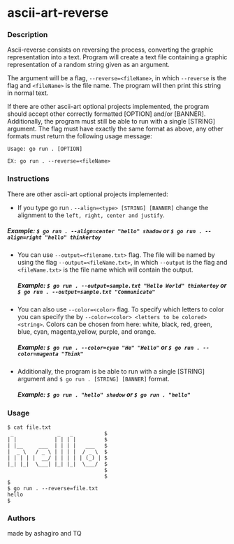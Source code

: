 # ascii-art-reverse

### Description
Ascii-reverse consists on reversing the process, converting the graphic representation into a text. Program will create a text file containing a graphic representation of a random string given as an argument.

The argument will be a flag, `--reverse=<fileName>`, in which `--reverse` is the flag and `<fileName>` is the file name. The program will then print this string in normal text.

    
If there are other ascii-art optional projects implemented, the program should accept other correctly formatted [OPTION] and/or [BANNER].
Additionally, the program must still be able to run with a single [STRING] argument.
The flag must have exactly the same format as above, any other formats must return the following usage message:
```console
Usage: go run . [OPTION]

EX: go run . --reverse=<fileName>
```

### Instructions

There are other ascii-art optional projects implemented: 
- If you type go run . `--align=<type> [STRING] [BANNER]` change the alignment to the `left, right, center and justify`. 
##### Example: `$ go run . --align=center "hello" shadow` or `$ go run . --align=right "hello" thinkertoy`
- You can use `--output=<filename.txt>` flag. The file will be named by using the flag `--output=<fileName.txt>`, in which `--output` is the flag and `<fileName.txt>` is the file name which will contain the output. 
  ##### Example: `$ go run . --output=sample.txt "Hello World" thinkertoy` or `$ go run . --output=sample.txt "Communicate"`
- You can also use `--color=<color>` flag. To specify which letters to color you can specify the by `--color=<color> <letters to be colored> <string>`. Colors can be chosen from here: white, black, red, green, blue, cyan, magenta,yellow, purple, and orange.
  ##### Example: `$ go run . --color=cyan "He" "Hello"` or `$ go run . --color=magenta "Think"`
- Additionally, the program is be able to run with a single [STRING] argument and `$ go run . [STRING] [BANNER]` format.
  ##### Example: `$ go run . "hello" shadow` or `$ go run . "hello"`

### Usage
```console
$ cat file.txt
 _              _   _          $
| |            | | | |         $
| |__     ___  | | | |   ___   $
|  _ \   / _ \ | | | |  / _ \  $
| | | | |  __/ | | | | | (_) | $
|_| |_|  \___| |_| |_|  \___/  $
                               $
                               $
$
$ go run . --reverse=file.txt
hello
$
```

### Authors
made by ashagiro and TQ



